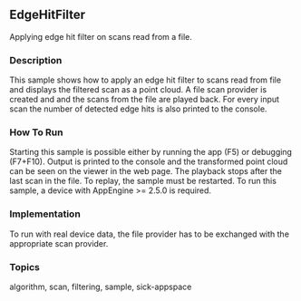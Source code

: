 ## EdgeHitFilter

Applying edge hit filter on scans read from a file.

### Description

This sample shows how to apply an edge hit filter to scans read from file and
displays the filtered scan as a point cloud. A file scan provider is created and
and the scans from the file are played back. For every input scan the number of detected
edge hits is also printed to the console.

### How To Run

Starting this sample is possible either by running the app (F5) or
debugging (F7+F10). Output is printed to the console and the transformed
point cloud can be seen on the viewer in the web page. The playback stops
after the last scan in the file. To replay, the sample must be restarted.
To run this sample, a device with AppEngine >= 2.5.0 is required.

### Implementation

To run with real device data, the file provider has to be exchanged with the
appropriate scan provider.

### Topics

algorithm, scan, filtering, sample, sick-appspace
